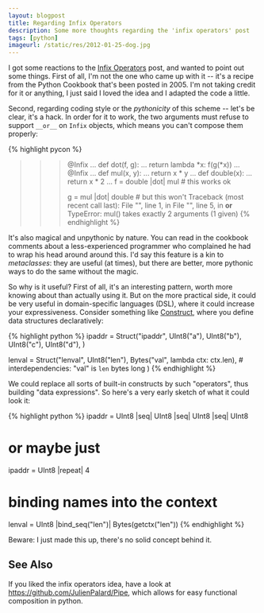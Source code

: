 ```yaml
---
layout: blogpost
title: Regarding Infix Operators
description: Some more thoughts regarding the 'infix operators' post
tags: [python]
imageurl: /static/res/2012-01-25-dog.jpg
---
```


I got some reactions to the [Infix Operators](/blog/Infix-Operators) post, and wanted to point
out some things. First of all, I'm not the one who came up with it -- it's a recipe from the
Python Cookbook that's been posted in 2005. I'm not taking credit for it or anything, I just
said I loved the idea and I adapted the code a little.

Second, regarding coding style or the *pythonicity* of this scheme -- let's be clear, it's a hack.
In order for it to work, the two arguments must refuse to support `__or__` on `Infix` objects,
which means you can't compose them properly:

{% highlight pycon %}
>>> @Infix
... def dot(f, g):
...     return lambda *x: f(g(*x))
...
>>> @Infix
... def mul(x, y):
...     return x * y
...
>>> def double(x):
...     return x * 2
...
>>> f = double |dot| mul   # this works ok
>>>
>>> g = mul |dot| double   # but this won't
Traceback (most recent call last):
  File "<stdin>", line 1, in <module>
  File "<stdin>", line 5, in __or__
TypeError: mul() takes exactly 2 arguments (1 given)
{% endhighlight %}

It's also magical and unpythonic by nature. You can read in the cookbook comments about a
less-experienced programmer who complained he had to wrap his head around around this. I'd say this
feature is a kin to *metaclasses*: they are useful (at times), but there are better, more pythonic
ways to do the same without the magic.

So why is it useful? First of all, it's an interesting pattern, worth more knowing about
than actually using it. But on the more practical side, it could be very useful in
domain-specific languages (DSL), where it could increase your expressiveness. Consider something
like [Construct](http://construct.wikispaces.com), where you define data structures declaratively:

{% highlight python %}
ipaddr = Struct("ipaddr",
    UInt8("a"),
    UInt8("b"),
    UInt8("c"),
    UInt8("d"),
)

lenval = Struct("lenval",
    UInt8("len"),
    Bytes("val", lambda ctx: ctx.len),   # interdependencies: "val" is `len` bytes long
)
{% endhighlight %}

We could replace all sorts of built-in constructs by such "operators", thus building "data
expressions". So here's a very early sketch of what it could look it:

{% highlight python %}
ipaddr = UInt8 |seq| UInt8 |seq| UInt8 |seq| UInt8

# or maybe just
ipaddr = UInt8 |repeat| 4

# binding names into the context
lenval = UInt8 |bind_seq("len")| Bytes(getctx("len"))
{% endhighlight %}

Beware: I just made this up, there's no solid concept behind it.


## See Also ##
If you liked the infix operators idea, have a look at <https://github.com/JulienPalard/Pipe>,
which allows for easy functional composition in python.
